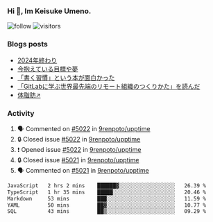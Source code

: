 ### Hi 👋, Im Keisuke Umeno.

<!--
**9renpoto/9renpoto** is a ✨ _special_ ✨ repository because its `README.md` (this file) appears on your GitHub profile.

Here are some ideas to get you started:

- 🔭 I’m currently working on ...
- 🌱 I’m currently learning ...
- 👯 I’m looking to collaborate on ...
- 🤔 I’m looking for help with ...
- 💬 Ask me about ...
- 📫 How to reach me: ...
- 😄 Pronouns: ...
- ⚡ Fun fact: ...
-->

![follow](https://img.shields.io/github/followers/9renpoto?label=Follow&style=social)
![visitors](https://komarev.com/ghpvc/?username=9renpoto&label=Profile%20views&color=0e75b6&style=flat)

### Blogs posts

<!-- BLOG-POST-LIST:START -->
- [2024年終わり](https://9renpoto.win/entry/2024/12/31/2024-end)
- [今抱えている目標や夢](https://9renpoto.win/entry/2024/12/02/objective)
- [「書く習慣」という本が面白かった](https://9renpoto.win/entry/2024/11/11/leave_a_feeling_sad)
- [「GitLabに学ぶ世界最先端のリモート組織のつくりかた」を読んだ](https://9renpoto.win/entry/2024/09/10/remote_organization)
- [体脂肪↗](https://9renpoto.win/entry/2024/08/12/gaining_fat)
<!-- BLOG-POST-LIST:END -->

### Activity

<!--START_SECTION:activity-->
1. 🗣 Commented on [#5022](https://github.com/9renpoto/upptime/issues/5022#issuecomment-2567390705) in [9renpoto/upptime](https://github.com/9renpoto/upptime)
2. 🔒 Closed issue [#5022](https://github.com/9renpoto/upptime/issues/5022) in [9renpoto/upptime](https://github.com/9renpoto/upptime)
3. ❗ Opened issue [#5022](https://github.com/9renpoto/upptime/issues/5022) in [9renpoto/upptime](https://github.com/9renpoto/upptime)
4. 🔒 Closed issue [#5021](https://github.com/9renpoto/upptime/issues/5021) in [9renpoto/upptime](https://github.com/9renpoto/upptime)
5. 🗣 Commented on [#5021](https://github.com/9renpoto/upptime/issues/5021#issuecomment-2567346905) in [9renpoto/upptime](https://github.com/9renpoto/upptime)
<!--END_SECTION:activity-->

<!--START_SECTION:waka-->

```txt
JavaScript   2 hrs 2 mins    ██████▓░░░░░░░░░░░░░░░░░░   26.39 %
TypeScript   1 hr 35 mins    █████░░░░░░░░░░░░░░░░░░░░   20.46 %
Markdown     53 mins         ███░░░░░░░░░░░░░░░░░░░░░░   11.59 %
YAML         50 mins         ██▓░░░░░░░░░░░░░░░░░░░░░░   10.77 %
SQL          43 mins         ██▒░░░░░░░░░░░░░░░░░░░░░░   09.29 %
```

<!--END_SECTION:waka-->

